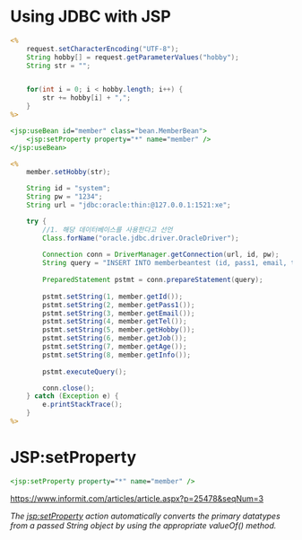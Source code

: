# Using JDBC with JSP

```jsp
<%
	request.setCharacterEncoding("UTF-8");
	String hobby[] = request.getParameterValues("hobby");
	String str = "";


	for(int i = 0; i < hobby.length; i++) {
		str += hobby[i] + ",";
	}
%>

<jsp:useBean id="member" class="bean.MemberBean">
	<jsp:setProperty property="*" name="member" />
</jsp:useBean>

<%
	member.setHobby(str);

	String id = "system";
	String pw = "1234";
	String url = "jdbc:oracle:thin:@127.0.0.1:1521:xe";	

	try {
		//1. 해당 데이터베이스를 사용한다고 선언
		Class.forName("oracle.jdbc.driver.OracleDriver");
		
		Connection conn = DriverManager.getConnection(url, id, pw);
		String query = "INSERT INTO memberbeantest (id, pass1, email, tel, hobby, job, age, info) VALUES (?, ?, ?, ?, ?, ?, ?, ?)";
		
		PreparedStatement pstmt = conn.prepareStatement(query);
		
		pstmt.setString(1, member.getId());
		pstmt.setString(2, member.getPass1());
		pstmt.setString(3, member.getEmail());
		pstmt.setString(4, member.getTel());
		pstmt.setString(5, member.getHobby());
		pstmt.setString(6, member.getJob());
		pstmt.setString(7, member.getAge());
		pstmt.setString(8, member.getInfo());
		
		pstmt.executeQuery();

		conn.close();
	} catch (Exception e) {
		e.printStackTrace();
	}
%>
```

# JSP:setProperty

```jsp
<jsp:setProperty property="*" name="member" />
```

https://www.informit.com/articles/article.aspx?p=25478&seqNum=3

*The <jsp:setProperty> action automatically converts the primary datatypes from a passed String object by using the appropriate valueOf() method.*


